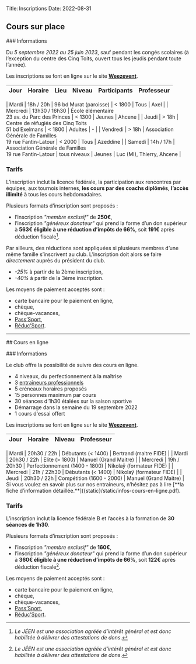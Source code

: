 Title: Inscriptions
Date: 2022-08-31

## Cours sur place

### Informations

Du *5 septembre 2022 au 25 juin 2023*, sauf pendant les congés scolaires
(à l’exception du centre des Cinq Toits, ouvert tous les jeudis pendant toute l’année).

Les inscriptions se font en ligne sur le site [**Weezevent**](https://my.weezevent.com/inscription-apports-techniques-sur-place-2022-2023-paris-16e).


| Jour     | Horaire       | Lieu                                                        | Niveau       | Participants | Professeur | 
| -------- |:-------------:|:-----------------------------------------------------------:|:------------:|:------------:|:----------:| 
</td><tr style="border-bottom:1px solid black"><td colspan="100%"></tr><td>
| Mardi    | 18h / 20h     | 96 bd Murat (paroisse)                                      | < 1800       | Tous         | Axel       | 
</td><tr style="border-bottom:1px solid black"><td colspan="100%"></tr><td>
| Mercredi | 13h30 / 16h30 | École élémentaire <br />23 av. du Parc des Princes          | < 1300       | Jeunes       | Ahcene     | 
</td><tr style="border-bottom:1px solid black"><td colspan="100%"></tr><td>
| Jeudi    | > 18h         | Centre de réfugiés des Cinq Toits <br />51 bd Exelmans      | < 1800       | Adultes      | -          | 
</td><tr style="border-bottom:1px solid black"><td colspan="100%"></tr><td>
| Vendredi | > 18h         | Association Générale de Familles <br />19 rue Fantin-Latour | < 2000       | Tous         | Azeddine   | 
</td><tr style="border-bottom:1px solid black"><td colspan="100%"></tr><td>
| Samedi   | 14h / 17h     | Association Générale de Familles <br />19 rue Fantin-Latour | tous niveaux | Jeunes       | Luc (MI), Thierry, Ahcene | 


### Tarifs

L’inscription inclut la licence fédérale, la participation aux rencontres par équipes, aux tournois internes, **les cours par des coachs diplômés**, **l’accès illimité** à tous les cours hebdomadaires.

Plusieurs formats d’inscription sont proposés :

- l’inscription *"membre exclusif"* de **250€**,
- l’inscription *"généreux donateur"* qui prend la forme d’un don supérieur à **563€ éligible à une réduction d’impôts de 66%**, soit **191€** après déduction fiscale[^1].

Par ailleurs, des réductions sont appliquées si plusieurs membres d’une même famille s’inscrivent au club. L’inscription doit alors se faire *directement* auprès du président du club.

- *-25%* à partir de la 2ème inscription,
- *-40%* à partir de la 3ème inscription.

Les moyens de paiement acceptés sont :

- carte bancaire pour le paiement en ligne,
- chèque,
- chèque-vacances,
- [Pass’Sport](https://www.education.gouv.fr/le-pass-sport-323333),
- [Réduc’Sport](https://paris.franceolympique.com/R%C3%A9duc_Sport/).

---

## Cours en ligne

### Informations

Le club offre la possibilité de suivre des cours en ligne.

- 4 niveaux, du perfectionnement à la maîtrise
- 3 [entraîneurs professionnels]({static}/static/infos-cours-en-ligne.pdf)
- 5 créneaux horaires proposés
- 15 personnes maximum par cours
- 30 séances d'1h30 étalées sur la saison sportive
- Démarrage dans la semaine du 19 septembre 2022
- 1 cours d'essai offert

Les inscriptions se font en ligne sur le site [**Weezevent**](https://my.weezevent.com/inscription-apports-techniques-a-distance-2022-2023).


| Jour     | Horaire         | Niveau                              | Professeur | 
| -------- |:---------------:|:-----------------------------------:|:----------:| 
</td><tr style="border-bottom:1px solid black"><td colspan="100%"></tr><td>
| Mardi    | 20h30 / 22h     | Débutants (< 1400)                  | Bertrand (maitre FIDE)   | 
</td><tr style="border-bottom:1px solid black"><td colspan="100%"></tr><td>
| Mardi    | 20h30 / 22h     | Elite (> 1800)                      | Manuel (Grand Maitre)    | 
</td><tr style="border-bottom:1px solid black"><td colspan="100%"></tr><td>
| Mercredi    | 19h / 20h30     | Perfectionnement (1400 - 1800)      | Nikolaÿ (formateur FIDE) | 
</td><tr style="border-bottom:1px solid black"><td colspan="100%"></tr><td>
| Mercredi | 21h / 22h30     | Débutants (< 1400)                  | Nikolaÿ (formateur FIDE) | 
</td><tr style="border-bottom:1px solid black"><td colspan="100%"></tr><td>
| Jeudi    | 20h30 / 22h     | Compétition (1600 - 2000)           | Manuel (Grand Maitre)    | 

<br />
Si vous voulez en savoir plus sur nos entraineurs, n’hésitez pas à lire [**la fiche d’information détaillée.**]({static}/static/infos-cours-en-ligne.pdf).


### Tarifs

L’inscription inclut la licence fédérale B et l’accès à la formation de **30 séances de 1h30**.

Plusieurs formats d’inscription sont proposés :

- l’inscription *"membre exclusif"* de **160€**,
- l’inscription *"généreux donateur"* qui prend la forme d’un don supérieur à **360€ éligible à une réduction d’impôts de 66%**, soit **122€** après déduction fiscale[^1].

Les moyens de paiement acceptés sont :

- carte bancaire pour le paiement en ligne,
- chèque,
- chèque-vacances,
- [Pass’Sport](https://www.education.gouv.fr/le-pass-sport-323333),
- [Réduc’Sport](https://paris.franceolympique.com/R%C3%A9duc_Sport/).


[^1]: *Le JÉEN est une association agréée d’intérêt général et est donc habilitée à délivrer des attestations de dons*.